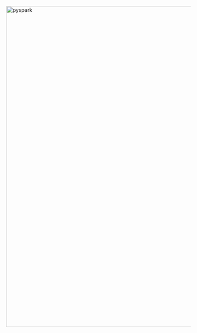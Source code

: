 
<img width="873" alt="pyspark" src="https://user-images.githubusercontent.com/22460844/161714225-b5ac4e2e-ad40-4849-bd8b-77e5a911f3cf.PNG">
